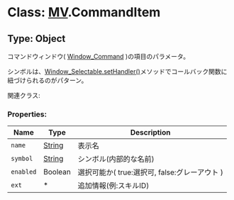 # Class: [MV](MV.md).CommandItem

## Type: Object
コマンドウィンドウ( [Window_Command](Window_Command.md) )の項目のパラメータ。

シンボルは、[Window_Selectable.setHandler()](Window_Selectable.md#sethandler-symbol-method)メソッドでコールバック関数に紐づけられるのがパターン。

関連クラス: 


### Properties:

| Name | Type | Description |
| --- | --- | --- |
| `name` | [String](String.md) | 表示名 |
| `symbol` | [String](String.md) | シンボル(内部的な名前) |
| `enabled` | Boolean | 選択可能か( true:選択可, false:グレーアウト ) |
| `ext` | * | 追加情報(例:スキルID) |

